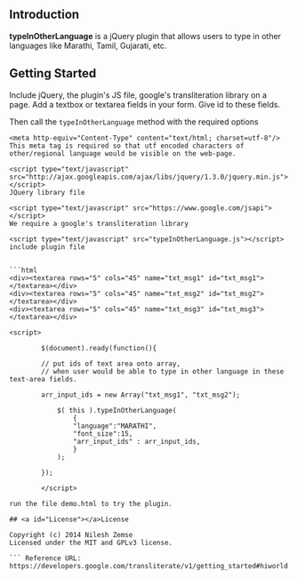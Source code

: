 ## <a id="Introduction"></a>Introduction

**typeInOtherLanguage** is a jQuery plugin that allows users to type in other languages like Marathi, Tamil, Gujarati, etc.

## Getting Started

Include jQuery, the plugin's JS file, google's transliteration library on a page. Add a textbox or textarea fields in your form. 
Give id to these fields.

Then call the `typeInOtherLanguage` method with the required options

```includes
<meta http-equiv="Content-Type" content="text/html; charset=utf-8"/>
This meta tag is required so that utf encoded characters of other/regional language would be visible on the web-page.

<script type="text/javascript" src="http://ajax.googleapis.com/ajax/libs/jquery/1.3.0/jquery.min.js"></script>
JQuery library file

<script type="text/javascript" src="https://www.google.com/jsapi"></script>
We require a google's transliteration library

<script type="text/javascript" src="typeInOtherLanguage.js"></script>
include plugin file


```html
<div><textarea rows="5" cols="45" name="txt_msg1" id="txt_msg1"></textarea></div>
<div><textarea rows="5" cols="45" name="txt_msg2" id="txt_msg2"></textarea></div>
<div><textarea rows="5" cols="45" name="txt_msg3" id="txt_msg3"></textarea></div>

<script>

        $(document).ready(function(){
          
        // put ids of text area onto array, 
        // when user would be able to type in other language in these text-area fields.

        arr_input_ids = new Array("txt_msg1", "txt_msg2");
        
            $( this ).typeInOtherLanguage(
                {
                "language":"MARATHI",
                "font_size":15,
                "arr_input_ids" : arr_input_ids,
                }
            );
            
        });       
      
        </script>
```

``` Demo
run the file demo.html to try the plugin.

## <a id="License"></a>License

Copyright (c) 2014 Nilesh Zemse
Licensed under the MIT and GPLv3 license.

``` Reference URL:
https://developers.google.com/transliterate/v1/getting_started#hiworld
